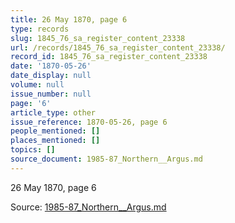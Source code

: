```yaml
---
title: 26 May 1870, page 6
type: records
slug: 1845_76_sa_register_content_23338
url: /records/1845_76_sa_register_content_23338/
record_id: 1845_76_sa_register_content_23338
date: '1870-05-26'
date_display: null
volume: null
issue_number: null
page: '6'
article_type: other
issue_reference: 1870-05-26, page 6
people_mentioned: []
places_mentioned: []
topics: []
source_document: 1985-87_Northern__Argus.md
---
```


26 May 1870, page 6

Source: [1985-87_Northern__Argus.md](/downloads/markdown/1985-87_Northern__Argus.md)
